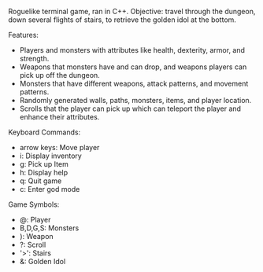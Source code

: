 Roguelike terminal game, ran in C++. Objective: travel through the dungeon, down several flights of stairs, to retrieve the golden idol at the bottom. 
<br />

Features: 
- Players and monsters with attributes like health, dexterity, armor, and strength. 
- Weapons that monsters have and can drop, and weapons players can pick up off the dungeon. 
- Monsters that have different weapons, attack patterns, and movement patterns.
- Randomly generated walls, paths, monsters, items, and player location.
- Scrolls that the player can pick up which can teleport the player and enhance their attributes. 


Keyboard Commands:
  - arrow keys: Move player
  - i: Display inventory
  - g: Pick up Item
  - h: Display help
  - q: Quit game
  - c: Enter god mode
  
Game Symbols:
  - @: Player
  - B,D,G,S: Monsters
  - ): Weapon
  - ?: Scroll
  - '>': Stairs
  - &: Golden Idol

